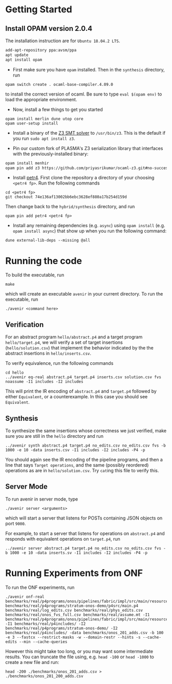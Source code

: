 # Getting Started

## Install OPAM version 2.0.4
The installation instruction are for `Ubuntu 18.04.2 LTS`.
```bash
add-apt-repository ppa:avsm/ppa
apt update
apt install opam
```

+ First make sure you have `opam` installed. Then in the `synthesis` directory, run

```
opam switch create . ocaml-base-compiler.4.09.0
```

to install the correct version of ocaml. Be sure to type `eval $(opam
env)` to load the appropriate environment.

+ Now, install a few things to get you started

```
opam install merlin dune utop core
opam user-setup install
```

+ Install a binary of the [Z3 SMT
  solver](https://github.com/Z3Prover/z3) to `/usr/bin/z3`. This is the default if you run `sudo apt install z3`.
  
+ Pin our custom fork of PLASMA's Z3 serialization library that interfaces with the previously-installed binary:

```bash
opam install menhir
opam pin add z3 https://github.com/priyasrikumar/ocaml-z3.git#no-successes
```

+ Install [petr4](https://github.com/cornell-netlab/petr4). First
  clone the repository a directory of your choosing `<petr4 fp>`. Run the following commands
```
cd <petr4 fp>
git checkout 74e136af13002bb6ebc3628ef880a17b254d159d
```
Then change back to the `hybrid/synthesis` directory, and run
```
opam pin add petr4 <petr4 fp>
```

+ Install any remaining dependencies (e.g. `async`) using `opam install` (e.g. `opam install async`) that show up when you run the following command:

```
dune external-lib-deps --missing @all
```



<!-- + If you get `libz3.so` error try addding the Z3 library to  your path. In Mac, this can be achieved by setting the DYLD_LIBRARY_PATH variable: -->

<!-- ``` -->
<!-- export DYLD_LIBRARY_PATH=`opam config var z3:lib` -->
<!-- ``` -->

<!-- on GNU/Linux systems the same can be done via the LD_LIBRARY_PATH environment variable: -->

<!-- ``` -->
<!-- export LD_LIBRARY_PATH=`opam config var z3:lib` -->
<!-- ``` -->

<!-- + If you get linking errors from Z3 and your Z3 installation in opam is 4.8.* try switching back to 4.7.*. -->

# Running the code

To build the executable, run

```
make
```

which will create an executable `avenir` in your current directory. To run the executable, run

```
./avenir <command here>
```

## Verification

For an abstract program `hello/abstract.p4` and a target program
`hello/target.p4`, we will verify a set of target insertions
(`hello/solution.csv`) that implement the behavior indicated by the the
abstract insertions in `hello/inserts.csv`.

To verify equivalence, run the following commands
```
cd hello
../avenir eq-real abstract.p4 target.p4 inserts.csv solution.csv fvs noassume -I1 includes -I2 includes
```
This will print the IR encoding of `abstract.p4` and `target.p4` followed by
either `Equivalent`, or a counterexample. In this case you should see
`Equivalent`. 

## Synthesis

To synthesize the same insertions whose correctness we just verified, make sure you are still in the `hello` directory and run 

```
../avenir synth abstract.p4 target.p4 no_edits.csv no_edits.csv fvs -b 1000 -e 10 -data inserts.csv -I1 includes -I2 includes -P4 -p
```
You should again see the IR encoding of the pipeline programs, and then a line
that says `Target operations`, and the same (possibly reordered) operations as
are in `hello/solution.csv`. Try `cat`ing this file to verify this.

## Server Mode

To run avenir in server mode, type

```
./avenir server <arguments>
```

which will start a server that listens for POSTs containing JSON
objects on port `9000`.

For example, to start a server that listens for operations on `abstract.p4` and responds with equivalent operations on `target.p4`, run

```
../avenir server abstract.p4 target.p4 no_edits.csv no_edits.csv fvs -b 1000 -e 10 -data inserts.sv -I1 includes -I2 includes -P4 -p
```

# Running Experiments from ONF

To run the ONF experiments, run

```
./avenir onf-real benchmarks/real/p4programs/onos/pipelines/fabric/impl/src/main/resources/fabric.p4 benchmarks/real/p4programs/stratum-onos-demo/p4src/main.p4 benchmarks/real/log_edits.csv benchmarks/real/phys_edits.csv benchmarks/real/onos_fvs_full.csv benchmarks/real/assume.mt -I1 benchmarks/real/p4programs/onos/pipelines/fabric/impl/src/main/resources/include -I1 benchmarks/real/p4includes/ -I2 benchmarks/real/p4programs/stratum-onos-demo/ -I2 benchmarks/real/p4includes/ -data benchmarks/onos_201_adds.csv -b 100 -e 3 --fastcx --restrict-masks -w --domain-restr --hints -s --cache-edits --min --cache-queries

```

However this might take too long, or you may want some intermediate
results. You can truncate the file using, e.g. `head -100` or `head -1000`
to create a new file and run:

```
head -200 ./benchmarks/onos_201_adds.csv > ./benchmarks/onos_201_200_adds.csv
```

